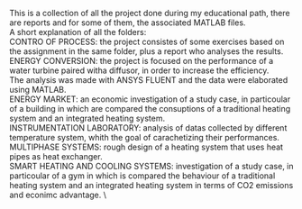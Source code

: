 This is a collection of all the project done during my educational path, there are reports and for some of them, the associated MATLAB files. \
A short explanation of all the folders: \
CONTRO OF PROCESS: the project consistes of some exercises based on the assignment in the same folder, plus a report who analyses the results. \
ENERGY CONVERSION: the project is focused on the performance of a water turbine paired witha diffusor, in order to increase the efficiency. \
The analysis was made with ANSYS FLUENT and the data were elaborated using MATLAB. \
ENERGY MARKET: an economic investigation of a study case, in particoular of a building in which are compared the consuptions of a traditional heating system and an integrated heating system. \
INSTRUMENTATION LABORATORY: analysis of datas collected by different temperature system, whith the goal of carachetizing their performances. \
MULTIPHASE SYSTEMS: rough design of a heating system that uses heat pipes as heat exchanger. \
SMART HEATING AND COOLING SYSTEMS: investigation of a study case, in particoular of a gym in which is compared the behaviour of a traditional heating system and an integrated heating system in terms of CO2 emissions and econimc advantage. \
